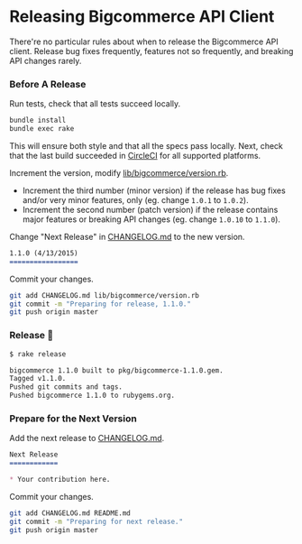 # Releasing Bigcommerce API Client

There're no particular rules about when to release the Bigcommerce API client. Release bug fixes frequently, features not so frequently, and breaking API changes rarely.

### Before A Release

Run tests, check that all tests succeed locally.

```sh
bundle install
bundle exec rake
```

This will ensure both style and that all the specs pass locally. Next, check that the last build succeeded in [CircleCI](https://app.circleci.com/pipelines/github/bigcommerce/bigcommerce-api-ruby) for all supported platforms.

Increment the version, modify [lib/bigcommerce/version.rb](lib/bigcommerce/version.rb).

* Increment the third number (minor version) if the release has bug fixes and/or very minor features, only (eg. change `1.0.1` to `1.0.2`).
* Increment the second number (patch version) if the release contains major features or breaking API changes (eg. change `1.0.10` to `1.1.0`).

Change "Next Release" in [CHANGELOG.md](CHANGELOG.md) to the new version.

```markdown
1.1.0 (4/13/2015)
=================
```

Commit your changes.

```sh
git add CHANGELOG.md lib/bigcommerce/version.rb
git commit -m "Preparing for release, 1.1.0."
git push origin master
```

### Release :tada:

```sh
$ rake release

bigcommerce 1.1.0 built to pkg/bigcommerce-1.1.0.gem.
Tagged v1.1.0.
Pushed git commits and tags.
Pushed bigcommerce 1.1.0 to rubygems.org.
```

### Prepare for the Next Version

Add the next release to [CHANGELOG.md](CHANGELOG.md).

```markdown
Next Release
============

* Your contribution here.
```

Commit your changes.

```sh
git add CHANGELOG.md README.md
git commit -m "Preparing for next release."
git push origin master
```
